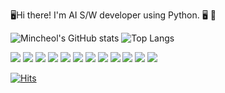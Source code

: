 
🖥️Hi there! I'm AI S/W developer using Python. 🖥️
🚆


![Mincheol's GitHub stats](https://github-readme-stats-git-addprogressrankicon-rickstaa.vercel.app/api?username=kimminchol1&hide_rank=true&line_height=20px)
![Top Langs](https://github-readme-stats.vercel.app/api/top-langs/?username=kimminchol1&layout=compact)


<img src="https://img.shields.io/badge/Python-3766AB?style=flat-square&logo=Python&logoColor=white"/>
<img src="https://img.shields.io/badge/Mysql-E6B91E?style=flat-square&logo=MySql&logoColor=white"/>
<img src="https://img.shields.io/badge/Docker-2496ED?style=flat-square&logo=Docker&logoColor=white"/>
<img src="https://img.shields.io/badge/docker-%230db7ed.svg?style=for-the-badge&logo=docker&logoColor=white">

<img src="https://img.shields.io/badge/DJango-000000?style=flat-square&logo=DJango&logoColor=white">
<img src="https://img.shields.io/badge/Flask-000000?style=for-the-badge&logo=Flask&logoColor=white">
<img src="https://img.shields.io/badge/HTML5-E34F26?style=for-the-badge&logo=HTML5&logoColor=white">
<img src="https://img.shields.io/badge/CSS3-1572B6?style=for-the-badge&logo=CSS3&logoColor=white">
<img src="https://img.shields.io/badge/JavaScript-f7df1e?style=flat-square&logo=JavaScript&logoColor=white"/>
<img src="https://img.shields.io/badge/Android-3DDC84?style=for-the-badge&logo=Android&logoColor=white">

<img src="https://img.shields.io/badge/Linux-3DDC84?style=for-the-badge&logo=Linux&logoColor=white">
<img src="https://img.shields.io/badge/Ubuntu-3DDC84?style=for-the-badge&logo=Ubuntu&logoColor=white">

[![Hits](https://hits.seeyoufarm.com/api/count/incr/badge.svg?url=https://github.com/kimminchol1/kimminchol1.git%2Fgjbae1212%2Fhit-counter&count_bg=%2379C83D&title_bg=%23555555&icon=&icon_color=%23E7E7E7&title=hits&edge_flat=false)](https://hits.seeyoufarm.com)
